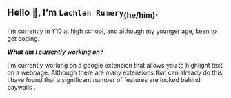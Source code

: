 ## Hello 👋, I'm `Lachlan Rumery`<sub>(he/him)</sub>.
I'm currently in Y10 at high school, and although my younger age, keen to get coding. 


***What am I currently working on?*** <br>

I'm currently working on a google extension that allows you to highlight text on a webpage. Although there are many extensions that can already do this, I have found that a significant number of features are looked behind paywalls . 


<!--
**LachlanRumery/LachlanRumery** is a ✨ _special_ ✨ repository because its `README.md` (this file) appears on your GitHub profile.

Here are some ideas to get you started:

- 🔭 I’m currently working on ...
- 🌱 I’m currently learning ...
- 👯 I’m looking to collaborate on ...
- 🤔 I’m looking for help with ...
- 💬 Ask me about ...
- 📫 How to reach me: ...
- 😄 Pronouns: ...
- ⚡ Fun fact: ...
-->
